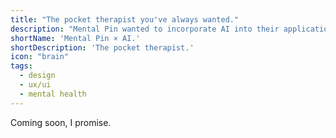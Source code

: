 ```yaml
---
title: "The pocket therapist you've always wanted."
description: "Mental Pin wanted to incorporate AI into their application. We didn't want it to feel like another chatbot, so we made it better."
shortName: 'Mental Pin × AI.'
shortDescription: 'The pocket therapist.'
icon: "brain"
tags:
  - design
  - ux/ui
  - mental health
---
```


Coming soon, I promise.
